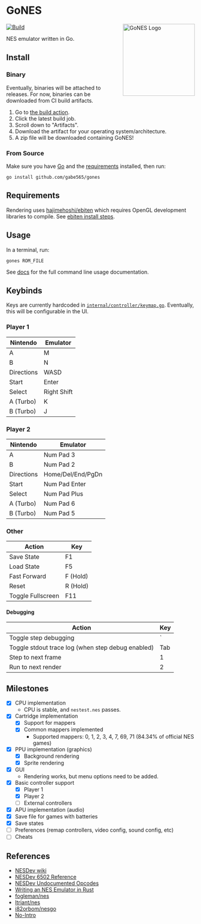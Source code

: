 # GoNES

<img src="public/images/icon.svg" width="192" align="right" alt="GoNES Logo">

[![Build](https://github.com/gabe565/gones/actions/workflows/build.yml/badge.svg)](https://github.com/gabe565/gones/actions/workflows/build.yml)

NES emulator written in Go.

## Install

### Binary

Eventually, binaries will be attached to releases.
For now, binaries can be downloaded from CI build artifacts.
1. Go to [the build action](https://github.com/gabe565/gones/actions/workflows/build.yml?query=branch%3Amain+is%3Asuccess).
2. Click the latest build job.
3. Scroll down to "Artifacts".
4. Download the artifact for your operating system/architecture.
5. A zip file will be downloaded containing GoNES!

### From Source

Make sure you have [Go](https://go.dev/doc/install) and the [requirements](#requirements) installed, then run:

```shell
go install github.com/gabe565/gones
```

## Requirements

Rendering uses [hajimehoshi/ebiten](https://github.com/hajimehoshi/ebiten) which requires
OpenGL development libraries to compile.
See [ebiten install steps](https://ebitengine.org/en/documents/install.html).

## Usage

In a terminal, run:

```shell
gones ROM_FILE
```

See [docs](./docs/gones.md) for the full command line usage documentation.

## Keybinds

Keys are currently hardcoded in [`internal/controller/keymap.go`](./internal/controller/keymap.go).
Eventually, this will be configurable in the UI.

### Player 1

| Nintendo   | Emulator    |
|------------|-------------|
| A          | M           |
| B          | N           |
| Directions | WASD        |
| Start      | Enter       |
| Select     | Right Shift |
| A (Turbo)  | K           |
| B (Turbo)  | J           |

### Player 2

| Nintendo   | Emulator          |
|------------|-------------------|
| A          | Num Pad 3         |
| B          | Num Pad 2         |
| Directions | Home/Del/End/PgDn |
| Start      | Num Pad Enter     |
| Select     | Num Pad Plus      |
| A (Turbo)  | Num Pad 6         |
| B (Turbo)  | Num Pad 5         |

### Other

| Action            | Key      |
|-------------------|----------|
| Save State        | F1       |
| Load State        | F5       |
| Fast Forward      | F (Hold) |
| Reset             | R (Hold) |
| Toggle Fullscreen | F11      |

#### Debugging

| Action                                            | Key |
|---------------------------------------------------|-----|
| Toggle step debugging                             | `   |
| Toggle stdout trace log (when step debug enabled) | Tab |
| Step to next frame                                | 1   |
| Run to next render                                | 2   |

## Milestones

- [x] CPU implementation
  - CPU is stable, and `nestest.nes` passes.
- [x] Cartridge implementation
  - [x] Support for mappers
  - [x] Common mappers implemented
    - Supported mappers: 0, 1, 2, 3, 4, 7, 69, 71 (84.34% of official NES games)
- [x] PPU implementation (graphics)
  - [x] Background rendering
  - [x] Sprite rendering
- [x] GUI
  - Rendering works, but menu options need to be added.
- [x] Basic controller support
  - [x] Player 1
  - [x] Player 2
  - [ ] External controllers
- [x] APU implementation (audio)
- [x] Save file for games with batteries
- [x] Save states
- [ ] Preferences (remap controllers, video config, sound config, etc)
- [ ] Cheats

## References

- [NESDev wiki](https://www.nesdev.org/wiki/Nesdev_Wiki)
- [NESDev 6502 Reference](https://www.nesdev.org/obelisk-6502-guide/)
- [NESDev Undocumented Opcodes](https://www.nesdev.org/undocumented_opcodes.txt)
- [Writing an NES Emulator in Rust](https://bugzmanov.github.io/nes_ebook/)
- [fogleman/nes](https://github.com/fogleman/nes)
- [ltriant/nes](https://github.com/ltriant/nes)
- [i82orbom/nesgo](https://github.com/i82orbom/nesgo)
- [No-Intro](https://no-intro.org)
